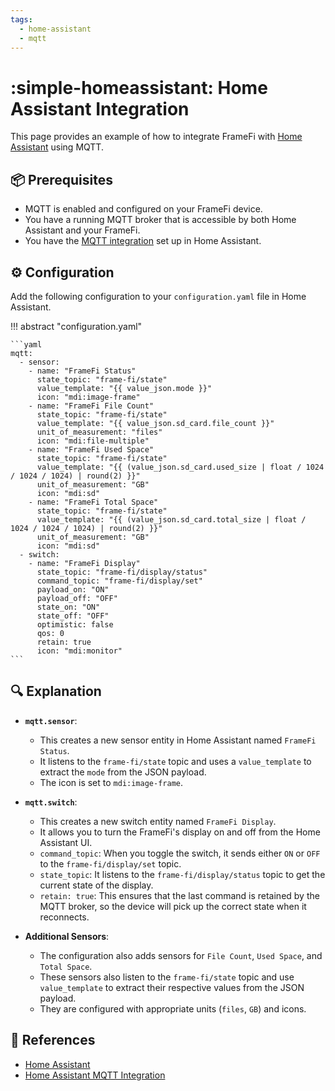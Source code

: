 ```yaml
---
tags:
  - home-assistant
  - mqtt
---
```

# :simple-homeassistant: Home Assistant Integration

This page provides an example of how to integrate FrameFi with [Home Assistant][1] using MQTT.

## :package: Prerequisites

- MQTT is enabled and configured on your FrameFi device.
- You have a running MQTT broker that is accessible by both Home Assistant and your FrameFi.
- You have the [MQTT integration][2] set up in Home Assistant.

## :gear: Configuration

Add the following configuration to your `configuration.yaml` file in Home Assistant.

!!! abstract "configuration.yaml"

    ```yaml
    mqtt:
      - sensor:
        - name: "FrameFi Status"
          state_topic: "frame-fi/state"
          value_template: "{{ value_json.mode }}"
          icon: "mdi:image-frame"
        - name: "FrameFi File Count"
          state_topic: "frame-fi/state"
          value_template: "{{ value_json.sd_card.file_count }}"
          unit_of_measurement: "files"
          icon: "mdi:file-multiple"
        - name: "FrameFi Used Space"
          state_topic: "frame-fi/state"
          value_template: "{{ (value_json.sd_card.used_size | float / 1024 / 1024 / 1024) | round(2) }}"
          unit_of_measurement: "GB"
          icon: "mdi:sd"
        - name: "FrameFi Total Space"
          state_topic: "frame-fi/state"
          value_template: "{{ (value_json.sd_card.total_size | float / 1024 / 1024 / 1024) | round(2) }}"
          unit_of_measurement: "GB"
          icon: "mdi:sd"
      - switch:
        - name: "FrameFi Display"
          state_topic: "frame-fi/display/status"
          command_topic: "frame-fi/display/set"
          payload_on: "ON"
          payload_off: "OFF"
          state_on: "ON"
          state_off: "OFF"
          optimistic: false
          qos: 0
          retain: true
          icon: "mdi:monitor"
    ```

## :mag: Explanation

- **`mqtt.sensor`**:
    - This creates a new sensor entity in Home Assistant named `FrameFi Status`.
    - It listens to the `frame-fi/state` topic and uses a `value_template` to extract the `mode` from the JSON payload.
    - The icon is set to `mdi:image-frame`.

- **`mqtt.switch`**:
    - This creates a new switch entity named `FrameFi Display`.
    - It allows you to turn the FrameFi's display on and off from the Home Assistant UI.
    - `command_topic`: When you toggle the switch, it sends either `ON` or `OFF` to the `frame-fi/display/set` topic.
    - `state_topic`: It listens to the `frame-fi/display/status` topic to get the current state of the display.
    - `retain: true`: This ensures that the last command is retained by the MQTT broker, so the device will pick up the correct state when it reconnects.

- **Additional Sensors**:
    - The configuration also adds sensors for `File Count`, `Used Space`, and `Total Space`.
    - These sensors also listen to the `frame-fi/state` topic and use `value_template` to extract their respective values from the JSON payload.
    - They are configured with appropriate units (`files`, `GB`) and icons.

## :link: References

- [Home Assistant][1]
- [Home Assistant MQTT Integration][2]

[1]: <https://www.home-assistant.io/>
[2]: <https://www.home-assistant.io/integrations/mqtt/>
